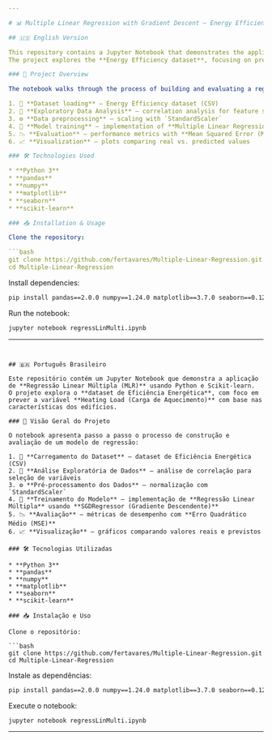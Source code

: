 ```yaml
---

# 📊 Multiple Linear Regression with Gradient Descent – Energy Efficiency Dataset

## 🇺🇸 English Version

This repository contains a Jupyter Notebook that demonstrates the application of **Multiple Linear Regression (MLR)** using Python and Scikit-learn.
The project explores the **Energy Efficiency dataset**, focusing on predicting the **Heating Load** variable based on building characteristics.

### 🚀 Project Overview

The notebook walks through the process of building and evaluating a regression model step by step:

1. 📂 **Dataset loading** – Energy Efficiency dataset (CSV)
2. 🔎 **Exploratory Data Analysis** – correlation analysis for feature selection
3. ⚙️ **Data preprocessing** – scaling with `StandardScaler`
4. 🧮 **Model training** – implementation of **Multiple Linear Regression** using **SGDRegressor (Gradient Descent)**
5. 📉 **Evaluation** – performance metrics with **Mean Squared Error (MSE)**
6. 📈 **Visualization** – plots comparing real vs. predicted values

### 🛠️ Technologies Used

* **Python 3**
* **pandas**
* **numpy**
* **matplotlib**
* **seaborn**
* **scikit-learn**

### 📥 Installation & Usage

Clone the repository:

```bash
git clone https://github.com/fertavares/Multiple-Linear-Regression.git
cd Multiple-Linear-Regression
```

Install dependencies:

```bash
pip install pandas==2.0.0 numpy==1.24.0 matplotlib==3.7.0 seaborn==0.12.3 scikit-learn==1.2.0
```

Run the notebook:

```bash
jupyter notebook regressLinMulti.ipynb
```

---
```


## 🇧🇷 Português Brasileiro

Este repositório contém um Jupyter Notebook que demonstra a aplicação de **Regressão Linear Múltipla (MLR)** usando Python e Scikit-learn.
O projeto explora o **dataset de Eficiência Energética**, com foco em prever a variável **Heating Load (Carga de Aquecimento)** com base nas características dos edifícios.

### 🚀 Visão Geral do Projeto

O notebook apresenta passo a passo o processo de construção e avaliação de um modelo de regressão:

1. 📂 **Carregamento do Dataset** – dataset de Eficiência Energética (CSV)
2. 🔎 **Análise Exploratória de Dados** – análise de correlação para seleção de variáveis
3. ⚙️ **Pré-processamento dos Dados** – normalização com `StandardScaler`
4. 🧮 **Treinamento do Modelo** – implementação de **Regressão Linear Múltipla** usando **SGDRegressor (Gradiente Descendente)**
5. 📉 **Avaliação** – métricas de desempenho com **Erro Quadrático Médio (MSE)**
6. 📈 **Visualização** – gráficos comparando valores reais e previstos

### 🛠️ Tecnologias Utilizadas

* **Python 3**
* **pandas**
* **numpy**
* **matplotlib**
* **seaborn**
* **scikit-learn**

### 📥 Instalação e Uso

Clone o repositório:

```bash
git clone https://github.com/fertavares/Multiple-Linear-Regression.git
cd Multiple-Linear-Regression
```

Instale as dependências:

```bash
pip install pandas==2.0.0 numpy==1.24.0 matplotlib==3.7.0 seaborn==0.12.3 scikit-learn==1.2.0
```

Execute o notebook:

```bash
jupyter notebook regressLinMulti.ipynb
```

---

